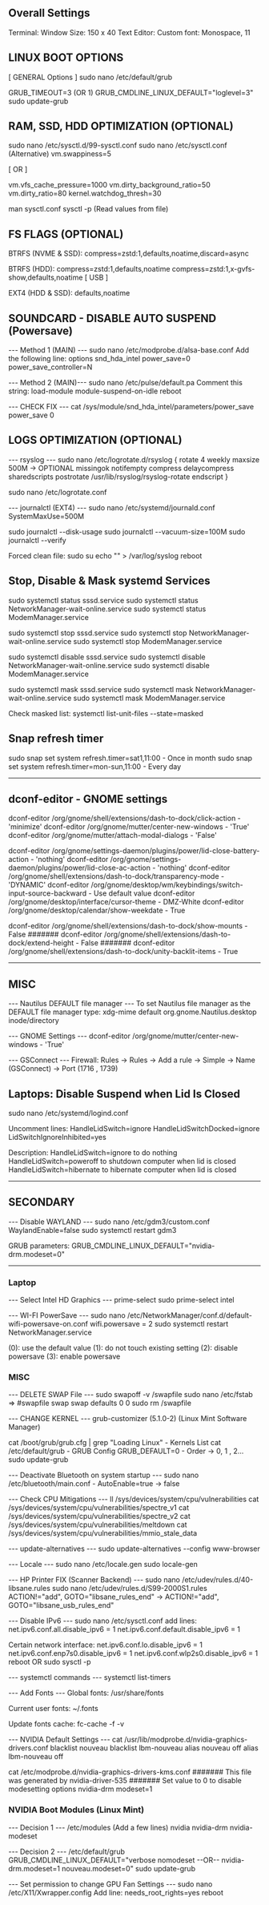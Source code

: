 ## Overall Settings
Terminal: Window Size: 150 x 40
Text Editor: Custom font: Monospace, 11

## LINUX BOOT OPTIONS
[ GENERAL Options ]
sudo nano /etc/default/grub

GRUB_TIMEOUT=3 (OR 1)
GRUB_CMDLINE_LINUX_DEFAULT="loglevel=3"
sudo update-grub

## RAM, SSD, HDD OPTIMIZATION (OPTIONAL)
sudo nano /etc/sysctl.d/99-sysctl.conf
sudo nano /etc/sysctl.conf (Alternative)
vm.swappiness=5

[ OR ]

vm.vfs_cache_pressure=1000
vm.dirty_background_ratio=50
vm.dirty_ratio=80
kernel.watchdog_thresh=30

man sysctl.conf
sysctl -p (Read values from file)

## FS FLAGS (OPTIONAL)
BTRFS (NVME & SSD):
compress=zstd:1,defaults,noatime,discard=async

BTRFS (HDD):
compress=zstd:1,defaults,noatime
compress=zstd:1,x-gvfs-show,defaults,noatime [ USB ]

EXT4 (HDD & SSD):
defaults,noatime

## SOUNDCARD - DISABLE AUTO SUSPEND (Powersave)
--- Method 1 (MAIN) ---
sudo nano /etc/modprobe.d/alsa-base.conf
Add the following line:
options snd_hda_intel power_save=0 power_save_controller=N

--- Method 2 (MAIN)---
sudo nano /etc/pulse/default.pa
Comment this string: load-module module-suspend-on-idle
reboot

--- CHECK FIX ---
cat /sys/module/snd_hda_intel/parameters/power_save
power_save 0

## LOGS OPTIMIZATION (OPTIONAL)
--- rsyslog ---
sudo nano /etc/logrotate.d/rsyslog
{
        rotate 4
        weekly
        maxsize 500M -> OPTIONAL
        missingok
        notifempty
        compress
        delaycompress
        sharedscripts
        postrotate
                /usr/lib/rsyslog/rsyslog-rotate
        endscript
}

sudo nano /etc/logrotate.conf

--- journalctl (EXT4) ---
sudo nano /etc/systemd/journald.conf
SystemMaxUse=500M

sudo journalctl --disk-usage
sudo journalctl --vacuum-size=100M
sudo journalctl --verify

Forced clean file:
sudo su
echo "" > /var/log/syslog
reboot

## Stop, Disable & Mask systemd Services
sudo systemctl status sssd.service
sudo systemctl status NetworkManager-wait-online.service
sudo systemctl status ModemManager.service

sudo systemctl stop sssd.service
sudo systemctl stop NetworkManager-wait-online.service
sudo systemctl stop ModemManager.service

sudo systemctl disable sssd.service
sudo systemctl disable NetworkManager-wait-online.service
sudo systemctl disable ModemManager.service

sudo systemctl mask sssd.service
sudo systemctl mask NetworkManager-wait-online.service
sudo systemctl mask ModemManager.service

Check masked list:
systemctl list-unit-files --state=masked

## Snap refresh timer
sudo snap set system refresh.timer=sat1,11:00			- Once in month
sudo snap set system refresh.timer=mon-sun,11:00		- Every day

___

## dconf-editor - GNOME settings
dconf-editor /org/gnome/shell/extensions/dash-to-dock/click-action 	- 'minimize'
dconf-editor /org/gnome/mutter/center-new-windows 					- 'True'
dconf-editor /org/gnome/mutter/attach-modal-dialogs 					- 'False'

dconf-editor /org/gnome/settings-daemon/plugins/power/lid-close-battery-action - 'nothing'
dconf-editor /org/gnome/settings-daemon/plugins/power/lid-close-ac-action - 'nothing'
dconf-editor /org/gnome/shell/extensions/dash-to-dock/transparency-mode - 'DYNAMIC'
dconf-editor /org/gnome/desktop/wm/keybindings/switch-input-source-backward - Use default value
dconf-editor /org/gnome/desktop/interface/cursor-theme - DMZ-White
dconf-editor /org/gnome/desktop/calendar/show-weekdate - True

dconf-editor /org/gnome/shell/extensions/dash-to-dock/show-mounts - False
####### dconf-editor /org/gnome/shell/extensions/dash-to-dock/extend-height - False
####### dconf-editor /org/gnome/shell/extensions/dash-to-dock/unity-backlit-items - True

___

## MISC
--- Nautilus DEFAULT file manager ---
To set Nautilus file manager as the DEFAULT file manager type:
xdg-mime default org.gnome.Nautilus.desktop inode/directory

--- GNOME Settings ---
dconf-editor /org/gnome/mutter/center-new-windows - 'True'

--- GSConnect ---
Firewall: Rules -> Rules -> Add a rule -> Simple -> Name (GSConnect) -> Port (1716 , 1739)

## Laptops: Disable Suspend when Lid Is Closed
sudo nano /etc/systemd/logind.conf

Uncomment lines:
HandleLidSwitch=ignore
HandleLidSwitchDocked=ignore
LidSwitchIgnoreInhibited=yes

Description:
HandleLidSwitch=ignore to do nothing
HandleLidSwitch=poweroff to shutdown computer when lid is closed
HandleLidSwitch=hibernate to hibernate computer when lid is closed

___

## SECONDARY
--- Disable WAYLAND ---
sudo nano /etc/gdm3/custom.conf
WaylandEnable=false
sudo systemctl restart gdm3

GRUB parameters:
GRUB_CMDLINE_LINUX_DEFAULT="nvidia-drm.modeset=0"

___

### Laptop
--- Select Intel HD Graphics ---
prime-select
sudo prime-select intel

--- WI-FI PowerSave ---
sudo nano /etc/NetworkManager/conf.d/default-wifi-powersave-on.conf
wifi.powersave = 2
sudo systemctl restart NetworkManager.service

(0): use the default value
(1): do not touch existing setting
(2): disable powersave
(3): enable powersave

### MISC
--- DELETE SWAP File ---
sudo swapoff -v /swapfile
sudo nano /etc/fstab => #swapfile swap swap defaults 0 0
sudo rm /swapfile

--- CHANGE KERNEL ---
grub-customizer (5.1.0-2) (Linux Mint Software Manager)

cat /boot/grub/grub.cfg | grep "Loading Linux"	- Kernels List
cat /etc/default/grub - GRUB Config
GRUB_DEFAULT=0 - Order -> 0, 1 , 2...
sudo update-grub

--- Deactivate Bluetooth on system startup ---
sudo nano /etc/bluetooth/main.conf - AutoEnable=true -> false

--- Check CPU Mitigations ---
ll /sys/devices/system/cpu/vulnerabilities
cat /sys/devices/system/cpu/vulnerabilities/spectre_v1
cat /sys/devices/system/cpu/vulnerabilities/spectre_v2
cat /sys/devices/system/cpu/vulnerabilities/meltdown
cat /sys/devices/system/cpu/vulnerabilities/mmio_stale_data

--- update-alternatives ---
sudo update-alternatives --config www-browser

--- Locale ---
sudo nano /etc/locale.gen 
sudo locale-gen

--- HP Printer FIX (Scanner Backend) ---
sudo nano /etc/udev/rules.d/40-libsane.rules
sudo nano /etc/udev/rules.d/S99-2000S1.rules
ACTION!="add", GOTO="libsane_rules_end" -> ACTION!="add", GOTO="libsane_usb_rules_end"

--- Disable IPv6 ---
sudo nano /etc/sysctl.conf
add lines:
net.ipv6.conf.all.disable_ipv6 = 1
net.ipv6.conf.default.disable_ipv6 = 1

Certain network interface:
net.ipv6.conf.lo.disable_ipv6 = 1
net.ipv6.conf.enp7s0.disable_ipv6 = 1
net.ipv6.conf.wlp2s0.disable_ipv6 = 1
reboot OR sudo sysctl -p

--- systemctl commands ---
systemctl list-timers

--- Add Fonts ---
Global fonts:
/usr/share/fonts

Current user fonts:
~/.fonts

Update fonts cache:
fc-cache -f -v

--- NVIDIA Default Settings ---
cat /usr/lib/modprobe.d/nvidia-graphics-drivers.conf
blacklist nouveau
blacklist lbm-nouveau
alias nouveau off
alias lbm-nouveau off

cat /etc/modprobe.d/nvidia-graphics-drivers-kms.conf
####### This file was generated by nvidia-driver-535
####### Set value to 0 to disable modesetting
options nvidia-drm modeset=1

### NVIDIA Boot Modules (Linux Mint)
--- Decision 1 ---
/etc/modules (Add a few lines)
nvidia
nvidia-drm
nvidia-modeset

--- Decision 2 ---
/etc/default/grub
GRUB_CMDLINE_LINUX_DEFAULT="verbose nomodeset --OR-- nvidia-drm.modeset=1 nouveau.modeset=0"
sudo update-grub

--- Set permission to change GPU Fan Settings ---
sudo nano /etc/X11/Xwrapper.config
Add line:
needs_root_rights=yes
reboot

